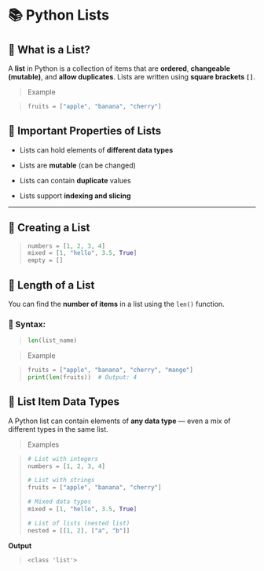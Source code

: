 # 📚 Python Lists

## 🧠 What is a List?

A **list** in Python is a collection of items that are **ordered**, **changeable (mutable)**, and **allow duplicates**. Lists are written using **square brackets `[]`**.

> Example

>```python
>fruits = ["apple", "banana", "cherry"]
>```

## 📌 Important Properties of Lists

- Lists can hold elements of **different data types**

- Lists are **mutable** (can be changed)

- Lists can contain **duplicate** values

- Lists support **indexing and slicing**

___

## 🧪 Creating a List

>```python
>numbers = [1, 2, 3, 4]
>mixed = [1, "hello", 3.5, True]
>empty = []
>```

## 📏 Length of a List

You can find the **number of items** in a list using the `len()` function.

### 🔹 Syntax:
>```python
>len(list_name)
>```

>  Example

>```python
>fruits = ["apple", "banana", "cherry", "mango"]
>print(len(fruits))  # Output: 4
>```

## 🧪 List Item Data Types

A Python list can contain elements of **any data type** — even a mix of different types in the same list.

> Examples

>```python
># List with integers
>numbers = [1, 2, 3, 4]
>
># List with strings
>fruits = ["apple", "banana", "cherry"]
>
># Mixed data types
>mixed = [1, "hello", 3.5, True]
>
># List of lists (nested list)
>nested = [[1, 2], ["a", "b"]]
>```

**Output**

>```
><class 'list'>
>```